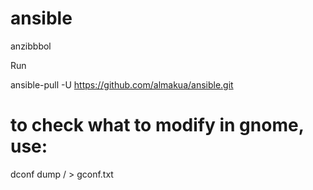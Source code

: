 # ansible
anzibbbol

Run 

ansible-pull -U https://github.com/almakua/ansible.git

# to check what to modify in gnome, use:

dconf dump / > gconf.txt
